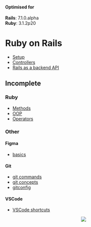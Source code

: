 <div id="top"></div>

#### Optimised for

<strong>Rails</strong>: 7.1.0.alpha <br>
<strong>Ruby</strong>: 3.1.2p20
<br>

# Ruby on Rails

- [Setup](/setup.md)
- [Controllers](/rails/controllers.md)
- [Rails as a backend API](/rails/react.md)
<!-- ~~[Routes](/routes.md)~~
- ~~[Models](/models.md)~~
- ~~[Views](views.md)~~
- ~~[RSpec](/rspec.md)~~
- ~~[Style Guide](/style.md)~~
- ~~[AJAX](/ajax.md)~~ -->

## Incomplete

### Ruby
- [Methods](/ruby/methods.md)
- [OOP](/ruby/oop.md)
- [Operators](/ruby/operators.md)

### Other

#### Figma
- [basics](/other/figma.md)

#### Git
- [git commands](/other/git.md)
- [git concepts](/other/concepts.md)
- [gitconfig](/other/gitconfig.md)

#### VSCode
- [VSCode shortcuts](/other/vscode.md)

<p align="center">
  <img src="https://visitor-badge.laobi.icu/badge?page_id=adrianHards/rails-guide" id="counter">
</p>

<!--
[Back to Basics: HTTP Requests in Rails Apps](https://thoughtbot.com/blog/back-to-basics-http-requests)

https://thoughtbot.com/upcase/videos/apis-http-json

[Adding Routes to a Rails API](https://www.learnhowtoprogram.com/ruby-and-rails/building-an-api/adding-routes-to-a-rails-api)

https://medium.com/podiihq/understanding-rails-routes-and-restful-design-a192d64cbbb5
[Routing in Rails · Codegram](https://www.codegram.com/blog/routing-in-rails/)
-->
